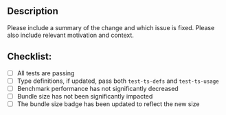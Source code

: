 <!--

For more information on any of the below, please see our Contributing guidelines:
https://github.com/FormidableLabs/react-fast-compare/blob/master/CONTRIBUTING.md#before-submitting-a-pr

-->

## Description

Please include a summary of the change and which issue is fixed. Please also include relevant motivation and context.

## Checklist:

- [ ] All tests are passing
- [ ] Type definitions, if updated, pass both `test-ts-defs` and `test-ts-usage`
- [ ] Benchmark performance has not significantly decreased
- [ ] Bundle size has not been significantly impacted
- [ ] The bundle size badge has been updated to reflect the new size
